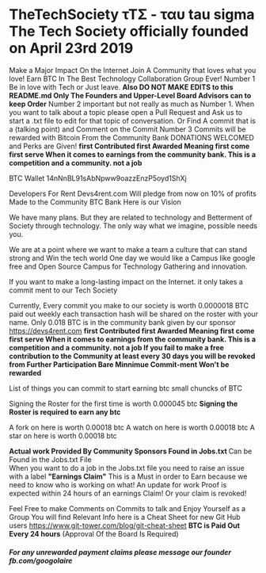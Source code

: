 # TheTechSociety τΤΣ - ταυ tau sigma The Tech Society officially founded on April 23rd 2019 
Make a Major Impact On the Internet 
Join A Community that loves what you love!
Earn BTC In The Best Technology Collaboration Group Ever!
Number 1 Be in love with Tech or Just leave. <strong>Also DO NOT MAKE EDITS to this README.md Only The Founders and Upper-Level Board Advisors can to keep Order</strong>
Number 2 important but not really as much as Number 1. When you want to talk about a topic please open a Pull Request and Ask us to start a .txt file to edit for that topic of conversation. Or Find A commit that is a (talking point) and Comment on the Commit 
Number 3 Commits will be rewarded with Bitcoin From the Community Bank DONATIONS WELCOMED and Perks are Given! <strong>first Contributed first Awarded Meaning first come first serve When it comes to earnings from the community bank. This is a competition and a community. not a job </strong>

BTC Wallet 14nNnBL91sAbNpww9oazzEnzP5oyd1ShXj

Developers For Rent Devs4rent.com Will pledge from now on 10% of profits Made to the Community BTC Bank
Here is our Vision

We have many plans. But they are related to technology and Betterment of Society through technology. The only way what we imagine, possible needs you.

We are at a point where we want to make a team a culture that can stand strong and Win the tech world One day we would like a Campus like google free and Open Source Campus for Technology Gathering and innovation. 

If you want to make a long-lasting impact on the Internet. it only takes a commit ment to our Tech Society 

Currently, Every commit you make to our society is worth 0.0000018 BTC paid out weekly each transaction hash will be shared on the roster with your name. Only 0.018 BTC is in the community bank given by our sponsor https://devs4rent.com  <strong>first Contributed first Awarded Meaning first come first serve When it comes to earnings from the community bank. This is a competition and a community. not a job If you fail to make a free contribution to the Community at least every 30 days you will be revoked from Further Participation Bare Minnimue Commit-ment Won't be rewarded</strong>

List of things you can commit to start earning btc small chuncks of BTC 

Signing the Roster for the first time is worth 0.000045 btc <strong>Signing the Roster is required to earn any btc</strong> 

A fork on here is worth 0.00018 btc 
A watch on here is worth 0.00018 btc
A star on here is worth 0.00018 btc

<strong> Actual work Provided By Community Sponsors Found in Jobs.txt </strong>
Can be Found in the Jobs.txt File
<br>
When you want to do a job in the Jobs.txt file you need to raise an issue with a label <strong>"Earnings Claim"</strong> This is a Must  in order to Earn because we need to know who is working on what! An update for work Proof is expected within 24 hours of an earnings Claim! Or your claim is revoked! 

Feel Free to make Comments on Commits to talk and Enjoy Yourself as a Group You will find 
Relevant Info here is a Cheat Sheet for new Git Hub users https://www.git-tower.com/blog/git-cheat-sheet 
<strong>BTC is Paid Out Every 24 hours</strong> (Approval Of the Board Is Required)




<h5>For any unrewarded payment claims please message our founder fb.com/googolaire</h5>
